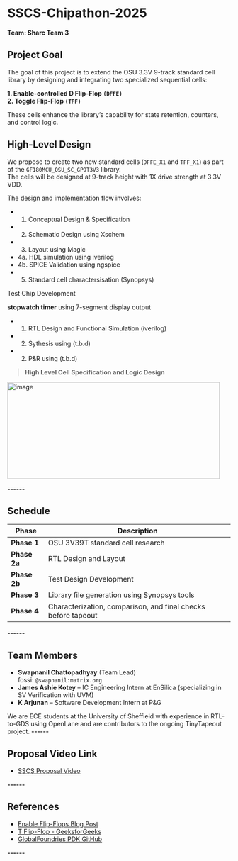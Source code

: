 # SSCS-Chipathon-2025 # 
**Team: Sharc Team 3**

## Project Goal

The goal of this project is to extend the OSU 3.3V 9-track standard cell library by designing and integrating two specialized sequential cells:

**1. Enable-controlled D Flip-Flop `(DFFE)`**  
**2. Toggle Flip-Flop `(TFF)`**

These cells enhance the library’s capability for state retention, counters, and control logic.


## High-Level Design

We propose to create two new standard cells (`DFFE_X1` and `TFF_X1`) as part of the `GF180MCU_OSU_SC_GP9T3V3` library.  
The cells will be designed at 9-track height with 1X drive strength at 3.3V VDD.

The design and implementation flow involves:

- 1. Conceptual Design & Specification
- 2. Schematic Design using Xschem
- 3. Layout using Magic
- 4a. HDL simulation using iverilog
- 4b. SPICE Validation using ngspice
- 5. Standard cell charactersisation (Synopsys)

Test Chip Development

**stopwatch timer** using 7-segment display output

- 1. RTL Design and Functional Simulation (iverilog)
- 2. Sythesis using (t.b.d)
- 2. P&R using (t.b.d)

> **High Level Cell Specification and Logic Design**

<img width="479" height="218" alt="image" src="https://github.com/user-attachments/assets/df9a62f6-ec83-4dce-b0e7-566706d0738d" />

**------**

## Schedule

| Phase | Description |
|-------|-------------|
| **Phase 1** | OSU 3V39T standard cell research |
| **Phase 2a** | RTL Design and Layout |
| **Phase 2b** | Test Design Development |
| **Phase 3** | Library file generation using Synopsys tools |
| **Phase 4** | Characterization, comparison, and final checks before tapeout |

**------**

## Team Members

- **Swapnanil Chattopadhyay** (Team Lead)  
  fossi: `@swapnanil:matrix.org`  
- **James Ashie Kotey** – IC Engineering Intern at EnSilica (specializing in SV Verification with UVM)  
- **K Arjunan** – Software Development Intern at P&G  

We are ECE students at the University of Sheffield with experience in RTL-to-GDS using OpenLane and are contributors to the ongoing TinyTapeout project.
**------**

## Proposal Video Link

- [SSCS Proposal Video](https://drive.google.com/file/d/1Xd0uH8zoMggjvoABHvagSLX6_qmq6p1x/view?usp=sharing)  

**------**

## References

- [Enable Flip-Flops Blog Post](https://asicdigitaldesign.wordpress.com/2008/10/27/fun-with-enable-flip-flops/)  
- [T Flip-Flop - GeeksforGeeks](https://www.geeksforgeeks.org/digital-logic/t-flip-flop/)  
- [GlobalFoundries PDK GitHub](https://github.com/stineje/globalfoundries-pdk-libs-gf180mcu_osu_sc)

**------**
